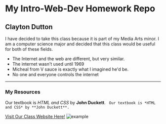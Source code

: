 # My Intro-Web-Dev Homework Repo
## Clayton Dutton
 I have decided to take this class because it is part of my Media Arts minor. I am a computer science major and decided that this class would be useful for both of these fields.
 - The Internet and the web are different, but very similar.
 - The internet wasn't used until 1969
 - Micheal from V sauce is exactly what I imagined he'd be.
 - No one and everyone controls the internet
 ---
 ### My Resources
 Our textbook is *HTML and CSS* by **John Duckett**.
``` Our textbook is *HTML and CSS* by **John Duckett**.```

[Visit Our Class Website Here!](https://media-ed-online.github.io/intro-web-dev/)
 ![example](http://bit.ly/2DIVG46)
